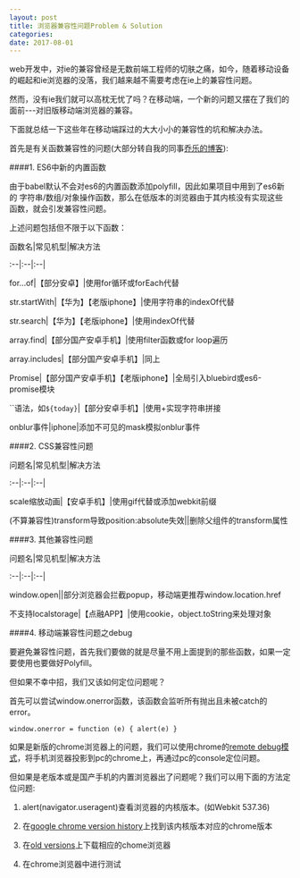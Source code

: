```yaml
---
layout: post
title: 浏览器兼容性问题Problem & Solution
categories: 
date: 2017-08-01
---
```

web开发中，对ie的兼容曾经是无数前端工程师的切肤之痛，如今，随着移动设备的崛起和ie浏览器的没落，我们越来越不需要考虑在ie上的兼容性问题。

然而，没有ie我们就可以高枕无忧了吗？在移动端，一个新的问题又摆在了我们的面前---对旧版移动端浏览器的兼容。

下面就总结一下这些年在移动端踩过的大大小小的兼容性的坑和解决办法。

首先是有关函数兼容性的问题(大部分转自我的同事[乔乐的博客](http://qiaolevip.iteye.com/blog/2306090)):

####1. ES6中新的内置函数

由于babel默认不会对es6的内置函数添加polyfill，因此如果项目中用到了es6新的 字符串/数组/对象操作函数，那么在低版本的浏览器由于其内核没有实现这些函数，就会引发兼容性问题。

上述问题包括但不限于以下函数：

函数名|常见机型|解决方法

:--|:--|:--|

for...of|【部分安卓】|使用for循环或forEach代替

str.startWith|【华为】【老版iphone】|使用字符串的indexOf代替

str.search|【华为】【老版iphone】|使用indexOf代替

array.find|【部分国产安卓手机】|使用filter函数或for loop遍历

array.includes|【部分国产安卓手机】|同上

Promise|【部分国产安卓手机】【老版iphone】|全局引入bluebird或es6-promise模块

``语法，如`${today}`|【部分安卓手机】|使用+实现字符串拼接

onblur事件|iphone|添加不可见的mask模拟onblur事件

####2. CSS兼容性问题

问题名|常见机型|解决方法

:--|:--|:--|

scale缩放动画|【安卓手机】|使用gif代替或添加webkit前缀

(不算兼容性)transform导致position:absolute失效||删除父组件的transform属性

####3. 其他兼容性问题


问题名|常见机型|解决方法

:--|:--|:--|

window.open||部分浏览器会拦截popup，移动端更推荐window.location.href

不支持localstorage|【点融APP】|使用cookie，object.toString来处理对象

####4. 移动端兼容性问题之debug

要避免兼容性问题，首先我们要做的就是尽量不用上面提到的那些函数，如果一定要使用也要做好Polyfill。

但如果不幸中招，我们又该如何定位问题呢？

首先可以尝试window.onerror函数，该函数会监听所有抛出且未被catch的error。

```window.onerror = function (e) { alert(e) }```

如果是新版的chrome浏览器上的问题，我们可以使用chrome的[remote debug模式](https://developers.google.com/web/tools/chrome-devtools/remote-debugging/)，将手机浏览器投影到pc的chrome上，再通过pc的console定位问题。

但如果是老版本或是国产手机的内置浏览器出了问题呢？我们可以用下面的方法定位问题:

1. alert(navigator.useragent)查看浏览器的内核版本。(如Webkit 537.36)

2. 在[google chrome version history](https://en.wikipedia.org/wiki/Google_Chrome_version_history)上找到该内核版本对应的chrome版本

3. 在[old versions](http://www.oldversion.com/)上下载相应的chome浏览器

4. 在chrome浏览器中进行测试

